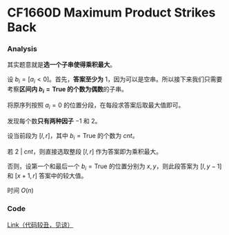 # CF1660D Maximum Product Strikes Back

### Analysis

其实题意就是**选一个子串使得乘积最大**。

设 $b_i=[a_i<0]$。首先，**答案至少为** $1$，因为可以是空串。所以接下来我们只需要考察**区间内 $b_i=\text{True}$ 的个数为偶数**的子串。

将原序列按照 $a_i=0$ 的位置分段，在每段求答案后取最大值即可。

发现每个数**只有两种因子** $-1$ 和 $2$。

设当前段为 $[l,r]$，其中 $b_i=\text{True}$ 的个数为 $cnt$。

若 $2\ |\ cnt$，则直接选取整段 $[l,r]$ 作为答案即为乘积最大。

否则，设第一个和最后一个 $b_i=\text{True}$ 的位置分别为 $x,y$，则此段答案为 $[l,y-1]$ 和 $[x+1,r]$ 答案中的较大值。

时间 $O(n)$

### Code

[Link（代码较丑，见谅）](https://codeforces.com/contest/1660/submission/152282315)